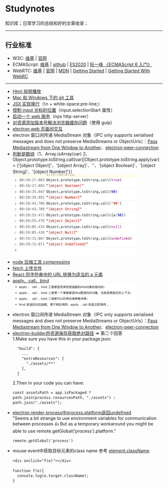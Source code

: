 # Studynotes

知识库；日常学习的总结和好的文章收录；

---

## 行业标准

- W3C: [维基](https://zh.wikipedia.org/wiki/%E4%B8%87%E7%BB%B4%E7%BD%91%E8%81%94%E7%9B%9F) | [官网](https://www.w3.org/standards/)
- ECMAScript: [维基](https://zh.wikipedia.org/wiki/ECMAScript) | [github](https://github.com/tc39/ecma262) | [ES2020](https://tc39.es/ecma262/) | [阮一峰 《ECMAScript 6 入门》](https://es6.ruanyifeng.com/)
- WebRTC: [维基](https://zh.wikipedia.org/wiki/WebRTC) | [官网](https://webrtc.org/) | [MDN](https://developer.mozilla.org/zh-CN/docs/Web/API/WebRTC_API) | [Getting Started](https://webrtc.org/start/) | [Getting Started With WebRC](https://www.html5rocks.com/en/tutorials/webrtc/basics/)

---

- [Html 视频播放](https://github.com/lcyuhe/StudyNotes/tree/master/Html%E8%A7%86%E9%A2%91%E6%92%AD%E6%94%BE)
- [Mac 和 Windows 下的 git 工具](https://github.com/lcyuhe/StudyNotes/tree/master/Mac%E5%92%8CWindows%E4%B8%8B%E7%9A%84git%E5%B7%A5%E5%85%B7)
- [JSX 实现换行](https://blog.csdn.net/Zckguiying/article/details/88641357)（\n + white-space:pre-line;）
- [控制 input 光标的位置](https://segmentfault.com/a/1190000016758141)（input.selectionStart 属性）
- [启动一个 web 服务](https://blog.csdn.net/weixin_39786582/article/details/83857059)（npx http-server）
- [对资源添加版本号解决浏览器缓存问题](https://www.jianshu.com/p/2e554161b930)（使用 gulp）
- [electron web 页面间交互](https://github.com/hokein/electron-screen-recorder/blob/master/src/main.js)
- electron 窗口间传递 MediaStream 对象（IPC only supports serialised messages and does not preserve MediaStreams or ObjectUrls）：[Pass Mediastream from One Window to Another](https://discuss.atom.io/t/pass-mediastream-from-one-window-to-another/29963)、[electron-peer-connection](https://github.com/han-gyeol/electron-peer-connection)
- [判断是数组](https://segmentfault.com/a/1190000006150186)（1、Array.isArray(var) 2、Object.prototype.toString.call(var)|Object.prototype.toString.apply(var) = ('[object Object]'、'[object Array]'、''、'[object Boolean]'、'[object String]'、'[object Number]')）
  <br/>
  <img src='./images/WX20191122-090116@2x.png' width="400px">
- [node 压缩工具 compressing](https://github.com/node-modules/compressing)
- [fetch 上传文件](https://zhuanlan.zhihu.com/p/34291688)
- [React 将字符串中的 URL 转换为适当的 a 元素](https://juejin.im/post/5ce411f66fb9a07edc0b2b1f)
- [apply、call、bind](https://www.cnblogs.com/coco1s/p/4833199.html)
  <br/>
  <img src='./images/WX20200204-105011@2x.png' width="400px">
- electron 窗口间传递 MediaStream 对象（IPC only supports serialised messages and does not preserve MediaStreams or ObjectUrls）：[Pass Mediastream from One Window to Another](https://discuss.atom.io/t/pass-mediastream-from-one-window-to-another/29963)、[electron-peer-connection](https://github.com/han-gyeol/electron-peer-connection)
- [electron-builder将资源保存获取绝对路径](https://stackoverflow.com/questions/41823184/how-to-get-icon-path-image-in-electron-builder) => 第二个回答
   <br/>
  1.Make sure you have this in your package.json:
  ```
    "build": {
      ...
      "extraResources": [
        "./assets/**"
      ],
    }
    ```
  2.Then in your code you can have:
  ```
  const assetsPath = app.isPackaged ? path.join(process.resourcesPath, "./assets") : path.join("./assets");
  ```
- [electron render process中process.platform返回undefined](https://github.com/electron/electron/issues/5224)
  <br/>
  "Seems a bit strange to use environment variables for communication between processes 👍
  But as a temporary workaround you might be able to use remote.getGlobal('process').platform."
  ```
  remote.getGlobal('process')
  ```
- mouse event中获取目标元素的class name 参考 [element.className](https://developer.mozilla.org/zh-CN/docs/Web/API/Element/className)
  ```
  <div onclick="f(e)"></div>
  
  function f(e){
    console.log(e.target.className);
  }
  ```

